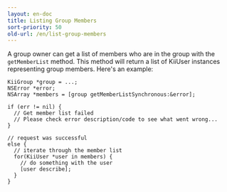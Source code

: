 ```yaml
---
layout: en-doc
title: Listing Group Members
sort-priority: 50
old-url: /en/list-group-members
---
```

A group owner can get a list of members who are in the group with the
`getMemberList` method. This method will return a list of KiiUser
instances representing group members. Here's an example:

```objc
KiiGroup *group = ...;
NSError *error;
NSArray *members = [group getMemberListSynchronous:&error];

if (err != nil) {
  // Get member list failed
  // Please check error description/code to see what went wrong...
}

// request was successful
else {
  // iterate through the member list
  for(KiiUser *user in members) {
    // do something with the user
    [user describe];
  }
}
```
